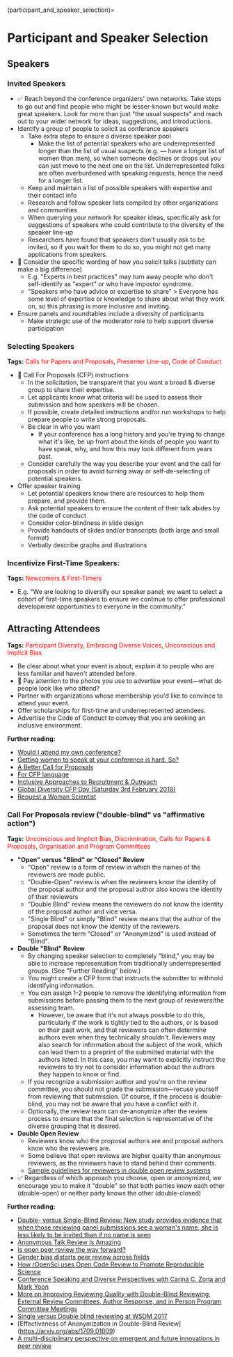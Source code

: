 ```{tags} Participant-Diversity, Presenter-Line-up, Embracing-Diverse-Voices-and-Experiences, Unconscious-and-Implicit-Bias, Tokenism
```

(participant_and_speaker_selection)=
# Participant and Speaker Selection

## Speakers

### Invited Speakers

- ✅ Reach beyond the conference organizers&#39; own networks. Take steps to go out and find people who might be lesser-known but would make great speakers. Look for more than just &quot;the usual suspects&quot; and reach out to your wider network for ideas, suggestions, and introductions.
- Identify a group of people to solicit as conference speakers
  - Take extra steps to ensure a diverse speaker pool
    - Make the list of potential speakers who are underrepresented longer than the list of usual suspects (e.g. — have a longer list of women than men), so when someone declines or drops out you can just move to the next one on the list. Underrepresented folks are often overburdened with speaking requests, hence the need for a longer list.
  - Keep and maintain a list of possible speakers with expertise and their contact info
  - Research and follow speaker lists compiled by other organizations and communities
  - When querying your network for speaker ideas, specifically ask for suggestions of speakers who could contribute to the diversity of the speaker line-up
  - Researchers have found that speakers don't usually ask to be invited, so if you wait for them to do so, you might not get many applications from speakers.
- 🍎 Consider the specific wording of how you solicit talks (subtlety can make a big difference) 
  - E.g. &quot;Experts in best practices&quot; may turn away people who don&#39;t self-identify as &quot;expert&quot; or who have impostor syndrome.
  - &quot;Speakers who have advice or expertise to share&quot; &gt; Everyone has some level of expertise or knowledge to share about what they work on, so this phrasing is more inclusive and inviting.
- Ensure panels and roundtables include a diversity of participants
  - Make strategic use of the moderator role to help support diverse participation

### Selecting Speakers
**Tags:** <span style="color:red"> Calls for Papers and Proposals</span>, <span style="color:red"> Presenter Line-up</span>, <span style="color:red"> Code of Conduct</span>

- 🍎 Call For Proposals (CFP) instructions
  - In the solicitation, be transparent that you want a broad &amp; diverse group to share their expertise.
  - Let applicants know what criteria will be used to assess their submission and how speakers will be chosen.
  - If possible, create detailed instructions and/or run workshops to help prepare people to write strong proposals.
  - Be clear in who you want
    - If your conference has a long history and you&#39;re trying to change what it&#39;s like, be up front about the kinds of people you want to have speak, why, and how this may look different from years past.
  - Consider carefully the way you describe your event and the call for proposals in order to avoid turning away or self-de-selecting of potential speakers.
- Offer speaker training
  - Let potential speakers know there are resources to help them prepare, and provide them.
  - Ask potential speakers to ensure the content of their talk abides by the code of conduct
  - Consider color-blindness in slide design
  - Provide handouts of slides and/or transcripts (both large and small format)
  - Verbally describe graphs and illustrations

### Incentivize First-Time Speakers:

**Tags:** <span style="color:red"> Newcomers & First-Timers</span>

- E.g. &quot;We are looking to diversify our speaker panel; we want to select a cohort of first-time speakers to ensure we continue to offer professional development opportunities to everyone in the community.&quot;

## Attracting Attendees

**Tags:** <span style="color:red"> Participant Diversity</span>, <span style="color:red"> Embracing Diverse Voices</span>, <span style="color:red"> Unconscious and Implicit Bias</span>

- Be clear about what your event is about, explain it to people who are less familiar and haven&#39;t attended before.
- 🍎 Pay attention to the photos you use to advertise your event—what do people look like who attend?
- Partner with organizations whose membership you'd like to convince to attend your event.
- Offer scholarships for first-time and underrepresented attendees.
- Advertise the Code of Conduct to convey that you are seeking an inclusive environment.

**Further reading:**

- [Would I attend my own conference?](http://radar.oreilly.com/2011/03/would-i-attend-my-own-conferen.html)
- [Getting women to speak at your conference is hard. So?](http://www.dogsandshoes.com/2012/06/getting-women-and-other-under-represented-people-to-speak-at-your-conference-is-hard-so.html)
- [A Better Call for Proposals](https://web.archive.org/web/20211123193159/http://2016.cssconf.com.au/2016/07/01/cfp.html)
- [For CFP language](https://textio.com/)
- [Inclusive Approaches to Recruitment & Outreach](https://www.numfocus.org/blog/inclusive-approaches-to-recruitment-outreach-notes-from-the-disc-unconference/)
- [Global Diversity CFP Day (Saturday 3rd February 2018)](https://www.globaldiversitycfpday.com/)
- [Request a Woman Scientist](https://500womenscientists.org/request-a-scientist/)

### Call For Proposals review (&quot;double-blind&quot; vs &quot;affirmative action&quot;)

**Tags:** <span style="color:red"> Unconscious and Implicit Bias</span>, <span style="color:red"> Discrimination</span>, <span style="color:red"> Calls for Papers & Proposals</span>, <span style="color:red"> Organisation and Program Committees</span>
  - **&quot;Open&quot; versus &quot;Blind&quot; or &quot;Closed&quot; Review**
    - &quot;Open&quot; review is a form of review in which the names of the reviewers are made public.
    - &quot;Double-Open&quot; review is when the reviewers know the identity of the proposal author and the proposal author also knows the identity of their reviewers
    - &quot;Double Blind&quot; review means the reviewers do not know the identity of the proposal author and vice versa. 
    - &quot;Single Blind&quot; or simply &quot;Blind&quot; review means that the author of the proposal does not know the identity of the reviewers.
    - Sometimes the term &quot;Closed&quot; or &quot;Anonymized&quot; is used instead of &quot;Blind&quot;.
   - **Double &quot;Blind&quot; Review**
     - By changing speaker selection to completely &quot;blind,&quot; you may be able to increase representation from traditionally underrepresented groups. (See &quot;Further Reading&quot; below.)
      - You might create a CFP form that instructs the submitter to withhold identifying information.
      - You can assign 1-2 people to remove the identifying information from submissions before passing them to the next group of reviewers/the assessing team.
        - However, be aware that it's not always possible to do this, particularly if the work is tightly tied to the authors, or is based on their past work, and that reviewers can often determine authors even when they technically shouldn't. Reviewers may also search for information about the subject of the work, which can lead them to a preprint of the submitted material with the authors listed. In this case, you may want to explicitly instruct the reviewers to try not to consider information about the authors they happen to know or find.
      - If you recognize a submission author and you&#39;re on the review committee, you should not grade the submission—recuse yourself from reviewing that submission. Of course, if the process is double-blind, you may not be aware that you have a conflict with it.
      - Optionally, the review team can de-anonymize after the review process to ensure that the final selection is representative of the diverse grouping that is desired.
  - **Double Open Review**
    - Reviewers know who the proposal authors are and proposal authors know who the reviewers are.
    - Some believe that open reviews are higher quality than anonymous reviewers, as the reviewers have to stand behind their comments.
    - [Sample guidelines for reviewers in double open review systems](https://www.scipy2022.scipy.org/chair-reviewer-guidelines)
 - ✅ Regardless of which approach you choose, open or anonymized, we encourage you to make it &quot;double&quot; so that both parties know each other (double-open) or neither party knows the other (double-closed) 
 
**Further reading:**

- [Double- versus Single-Blind Review: New study provides evidence that when those reviewing panel submissions see a woman's name, she is less likely to be invited than if no name is seen](https://www.insidehighered.com/news/2016/09/07/new-study-suggests-continued-bias-academic-conference-panel-selections)
- [Anonymous Talk Review Is Amazing](https://jvns.ca/blog/2014/05/28/anonymous-talk-submission-equals-amazing/)
- [Is open peer review the way forward?](https://www.elsevier.com/reviewers-update/story/innovation-in-publishing/is-open-peer-review-the-way-forward)
- [Gender bias distorts peer review across fields](http://www.nature.com/news/gender-bias-distorts-peer-review-across-fields-1.21685)
- [How rOpenSci uses Open Code Review to Promote Reproducible Science](https://www.numfocus.org/blog/how-ropensci-uses-code-review-to-promote-reproducible-science/)
- [Conference Speaking and Diverse Perspectives with Carina C. Zona and Mark Yoon](https://www.techdoneright.io/9)
- [More on Improving Reviewing Quality with Double-Blind Reviewing, External Review Committees, Author Response, and in Person Program Committee Meetings](http://www.cs.utexas.edu/users/mckinley/notes/blind.html)
- [Single versus Double blind reviewing at WSDM 2017](https://arxiv.org/abs/1702.00502)
- [Effectiveness of Anonymization in Double-Blind Review] (https://arxiv.org/abs/1709.01609)
- [A multi-disciplinary perspective on emergent and future innovations in peer review](https://doi.org/10.12688/f1000research.12037.3)



